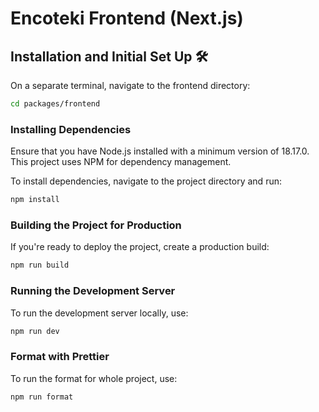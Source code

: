 # Encoteki Frontend (Next.js)

## Installation and Initial Set Up 🛠️

On a separate terminal, navigate to the frontend directory:

```sh
cd packages/frontend
```

### Installing Dependencies

Ensure that you have Node.js installed with a minimum version of 18.17.0. This project uses NPM for dependency management.

To install dependencies, navigate to the project directory and run:

```sh
npm install

```

### Building the Project for Production

If you're ready to deploy the project, create a production build:

```sh
npm run build

```

### Running the Development Server

To run the development server locally, use:

```sh
npm run dev

```

### Format with Prettier

To run the format for whole project, use:

```sh
npm run format

```
